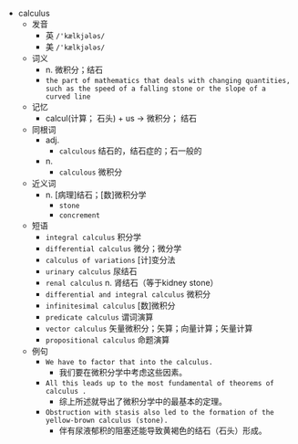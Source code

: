 - calculus
  - 发音
    - 英 `/'kælkjələs/`
    - 美 `/'kælkjələs/`
  - 词义
    - n. 微积分；结石
    - `the part of mathematics that deals with changing quantities, such as the speed of a falling stone or the slope of a curved line`
  - 记忆
    - calcul(计算； 石头) + us → 微积分； 结石
  - 同根词
    - adj.
      - `calculous` 结石的，结石症的；石一般的
    - n.
      - `calculous` 微积分
  - 近义词
    - n. [病理]结石；[数]微积分学
      - `stone`
      - `concrement`
  - 短语
    - `integral calculus` 积分学 
    - `differential calculus` 微分；微分学 
    - `calculus of variations` [计]变分法 
    - `urinary calculus` 尿结石 
    - `renal calculus` n. 肾结石（等于kidney stone） 
    - `differential and integral calculus` 微积分 
    - `infinitesimal calculus` [数]微积分 
    - `predicate calculus` 谓词演算 
    - `vector calculus` 矢量微积分；矢算；向量计算；矢量计算 
    - `propositional calculus` 命题演算 
  - 例句
    - `We have to factor that into the calculus.`
      - 我们要在微积分学中考虑这些因素。
    - `All this leads up to the most fundamental of theorems of calculus .`
      - 综上所述就导出了微积分学中的最基本的定理。
    - `Obstruction with stasis also led to the formation of the yellow-brown calculus (stone).`
      - 伴有尿液郁积的阻塞还能导致黄褐色的结石（石头）形成。

